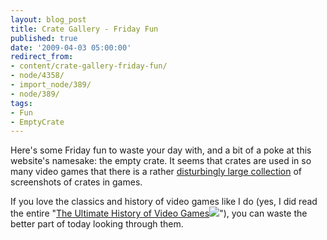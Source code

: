 ```yaml
---
layout: blog_post
title: Crate Gallery - Friday Fun
published: true
date: '2009-04-03 05:00:00'
redirect_from:
- content/crate-gallery-friday-fun/
- node/4358/
- import_node/389/
- node/389/
tags:
- Fun
- EmptyCrate
---
```


Here's some Friday fun to waste your day with, and a bit of a poke at this website's namesake: the empty crate. It seems that crates are used in so many video games that there is a rather [disturbingly large collection](http://www.arminbwagner.com/crates_and_barrels/crates.html) of screenshots of crates in games. 

If you love the classics and history of video games like I do (yes, I did read the entire "[The Ultimate History of Video Games](http://www.amazon.com/gp/product/0761536434?ie=UTF8&tag=empcra-20&linkCode=as2&camp=1789&creative=390957&creativeASIN=0761536434)![](http://www.assoc-amazon.com/e/ir?t=empcra-20&l=as2&o=1&a=0761536434)"), you can waste the better part of today looking through them.
